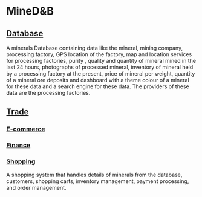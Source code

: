 # MineD&B

## [Database](./Database/README.md)
A minerals Database containing data like the mineral, mining company, processing factory, GPS location of the factory, map and location services for processing factories, purity , quality and quantity of mineral mined in the last 24 hours, photographs of processed mineral, inventory of mineral held by a processing factory at the present, price of mineral per weight, quantity of a mineral ore deposits and dashboard with a theme colour of a mineral for these data and a search engine for these data. The providers of these data are the processing factories.

## [Trade]()

### [E-commerce]()
### [Finance]()
### [Shopping](./Shopping/README.md)
A shopping system that handles details of minerals from the database, customers, shopping carts, inventory management, payment processing, and order management. 

